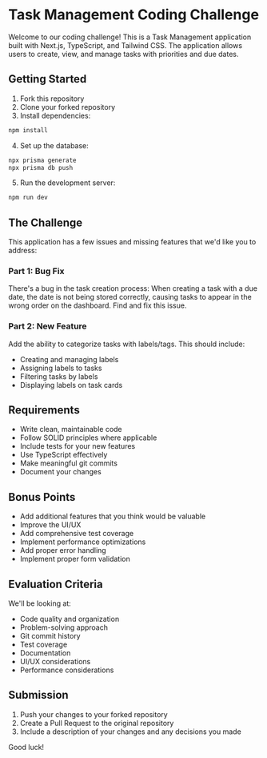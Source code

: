 # Task Management Coding Challenge

Welcome to our coding challenge! This is a Task Management application built with Next.js, TypeScript, and Tailwind CSS. The application allows users to create, view, and manage tasks with priorities and due dates.

## Getting Started

1. Fork this repository
2. Clone your forked repository
3. Install dependencies:
```bash
npm install
```
4. Set up the database:
```bash
npx prisma generate
npx prisma db push
```
5. Run the development server:
```bash
npm run dev
```

## The Challenge

This application has a few issues and missing features that we'd like you to address:

### Part 1: Bug Fix
There's a bug in the task creation process: When creating a task with a due date, the date is not being stored correctly, causing tasks to appear in the wrong order on the dashboard. Find and fix this issue.

### Part 2: New Feature
Add the ability to categorize tasks with labels/tags. This should include:
- Creating and managing labels
- Assigning labels to tasks
- Filtering tasks by labels
- Displaying labels on task cards

## Requirements

- Write clean, maintainable code
- Follow SOLID principles where applicable
- Include tests for your new features
- Use TypeScript effectively
- Make meaningful git commits
- Document your changes

## Bonus Points

- Add additional features that you think would be valuable
- Improve the UI/UX
- Add comprehensive test coverage
- Implement performance optimizations
- Add proper error handling
- Implement proper form validation

## Evaluation Criteria

We'll be looking at:
- Code quality and organization
- Problem-solving approach
- Git commit history
- Test coverage
- Documentation
- UI/UX considerations
- Performance considerations

## Submission

1. Push your changes to your forked repository
2. Create a Pull Request to the original repository
3. Include a description of your changes and any decisions you made

Good luck!